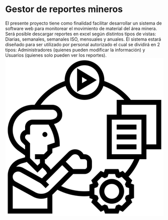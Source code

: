# Gestor de reportes mineros


El presente proyecto tiene como finalidad facilitar desarrollar un sistema de software web para monitorear el movimiento de material del área minera. Será posible descargar reportes en excel según distintos tipos de vistas: Diarias, semanales, semanales ISO, mensuales y anuales. El sistema estará diseñado para ser utilizado por personal autorizado el cual se dividirá en 2 tipos: Administradores (quienes pueden modificar la información) y Usuarios (quienes solo pueden ver los reportes).
<br>
![IMG](docs/assets/github-asset.png)
